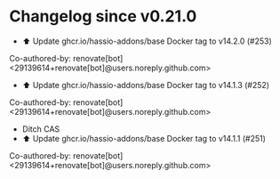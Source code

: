 # Changelog since v0.21.0
- ⬆️ Update ghcr.io/hassio-addons/base Docker tag to v14.2.0 (#253)

Co-authored-by: renovate[bot] <29139614+renovate[bot]@users.noreply.github.com> 
- ⬆️ Update ghcr.io/hassio-addons/base Docker tag to v14.1.3 (#252)

Co-authored-by: renovate[bot] <29139614+renovate[bot]@users.noreply.github.com> 
- Ditch CAS 
- ⬆️ Update ghcr.io/hassio-addons/base Docker tag to v14.1.1 (#251)

Co-authored-by: renovate[bot] <29139614+renovate[bot]@users.noreply.github.com> 
